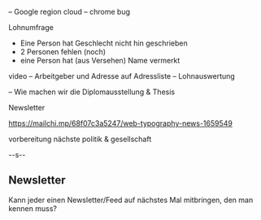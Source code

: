 – Google region cloud
– chrome bug

Lohnumfrage
  * Eine Person hat Geschlecht nicht hin geschrieben
  * 2 Personen fehlen (noch)
  * eine Person hat (aus Versehen) Name vermerkt



video
– Arbeitgeber und Adresse auf Adressliste
– Lohnauswertung

– Wie machen wir die Diplomausstellung & Thesis

Newsletter

https://mailchi.mp/68f07c3a5247/web-typography-news-1659549

vorbereitung nächste politik & gesellschaft

--s--
## Newsletter

Kann jeder einen Newsletter/Feed auf nächstes Mal mitbringen, den man kennen muss?
